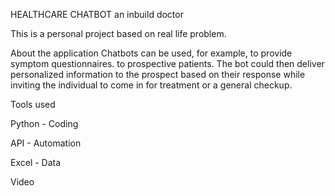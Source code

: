
HEALTHCARE CHATBOT
an inbuild doctor

This is a personal project based on real life problem.

About the application
Chatbots can be used, for example, to provide symptom questionnaires. to prospective patients. The bot could then deliver personalized information to the prospect based on their response while inviting the individual to come in for treatment or a general checkup.




Tools used

Python - Coding

API - Automation

Excel - Data

Video



